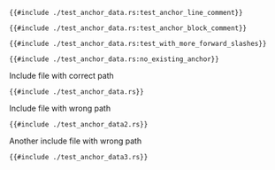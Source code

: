 
```rust,ignore
{{#include ./test_anchor_data.rs:test_anchor_line_comment}}
```

```rust,ignore
{{#include ./test_anchor_data.rs:test_anchor_block_comment}}
```

```rust,ignore
{{#include ./test_anchor_data.rs:test_with_more_forward_slashes}}
```

```rust,ignore
{{#include ./test_anchor_data.rs:no_existing_anchor}}
```

Include file with correct path
```rust,ignore
{{#include ./test_anchor_data.rs}}
```

Include file with wrong path
```rust,ignore
{{#include ./test_anchor_data2.rs}}
```

Another include file with wrong path
```rust,ignore
{{#include ./test_anchor_data3.rs}}
```
